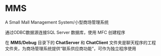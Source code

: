 # MMS
A Small Mall Management System/小型商场管理系统

通过ODBC数据源连接SQL Server 数据库，使用 MFC 创建程序

在 **MMS/Debug** 目录下的 **ChatServer** 和 **ChatClient** 文件夹是聊天程序的工程文件夹，为商场管理系统提供“联系供应商功能”，可作为独立程序使用
